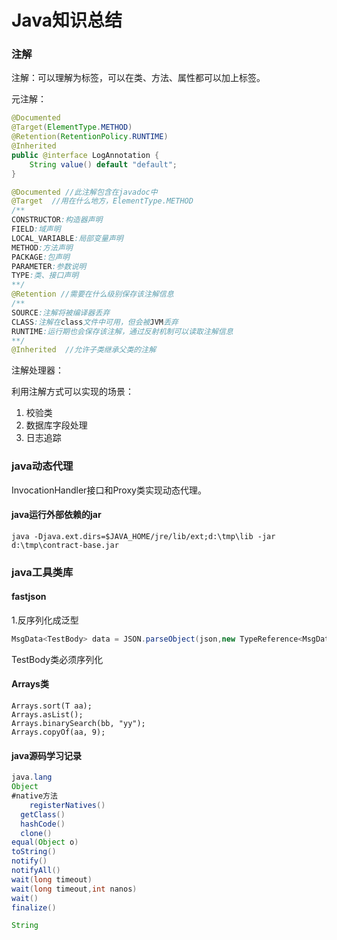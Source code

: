 # Java知识总结

### 注解

注解：可以理解为标签，可以在类、方法、属性都可以加上标签。

元注解：

~~~java
@Documented
@Target(ElementType.METHOD)
@Retention(RetentionPolicy.RUNTIME)
@Inherited
public @interface LogAnnotation {
	String value() default "default";
}

@Documented //此注解包含在javadoc中
@Target  //用在什么地方，ElementType.METHOD
/**
CONSTRUCTOR:构造器声明
FIELD:域声明
LOCAL_VARIABLE:局部变量声明
METHOD:方法声明
PACKAGE:包声明
PARAMETER:参数说明
TYPE:类、接口声明
**/
@Retention //需要在什么级别保存该注解信息
/**
SOURCE:注解将被编译器丢弃
CLASS:注解在class文件中可用，但会被JVM丢弃
RUNTIME:运行期也会保存该注解，通过反射机制可以读取注解信息
**/
@Inherited  //允许子类继承父类的注解
~~~



注解处理器：



利用注解方式可以实现的场景：

1. 校验类
2. 数据库字段处理
3. 日志追踪



### java动态代理

InvocationHandler接口和Proxy类实现动态代理。



#### java运行外部依赖的jar

~~~shell
java -Djava.ext.dirs=$JAVA_HOME/jre/lib/ext;d:\tmp\lib -jar d:\tmp\contract-base.jar
~~~

### java工具类库

#### fastjson 

1.反序列化成泛型

~~~java
MsgData<TestBody> data = JSON.parseObject(json,new TypeReference<MsgData<TestBody>>(){});
~~~

TestBody类必须序列化



#### Arrays类

~~~
Arrays.sort(T aa);
Arrays.asList();
Arrays.binarySearch(bb, "yy");
Arrays.copyOf(aa, 9);
~~~

#### java源码学习记录

~~~java
java.lang
Object
#native方法
	registerNatives()
  getClass()
  hashCode()
  clone()
equal(Object o)
toString()
notify()
notifyAll()
wait(long timeout)
wait(long timeout,int nanos)
wait()
finalize()

String





~~~






